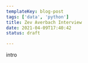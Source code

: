 ```yaml
---
templateKey: blog-post
tags: ['data', 'python']
title: Zev Averbach Interview
date: 2021-04-09T17:40:42
status: draft

---
```



intro
